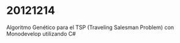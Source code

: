# 20121214
Algoritmo Genético para el TSP (Traveling Salesman Problem) con Monodevelop utilizando C#
